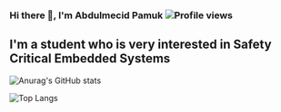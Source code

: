### Hi there 👋, I'm Abdulmecid Pamuk  ![Profile views](https://gpvc.arturio.dev/mecitpmk)

## I'm a student who is very interested in Safety Critical Embedded Systems

![Anurag's GitHub stats](https://github-readme-stats.vercel.app/api?username=mecitpmk&show_icons=true&theme=dark&count_private=FALSE)

![Top Langs](https://github-readme-stats.vercel.app/api/top-langs/?username=mecitpmk&layout=compact&show_icons=true&theme=dark)
